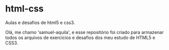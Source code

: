 # html-css
Aulas e desafios de html5 e css3.

Olá, me chamo 'samuel-aquila', e esse repositório foi criado para armazenar todos os arquivos de exercícios e desafios dos meu estudo de HTML5 e CSS3.
